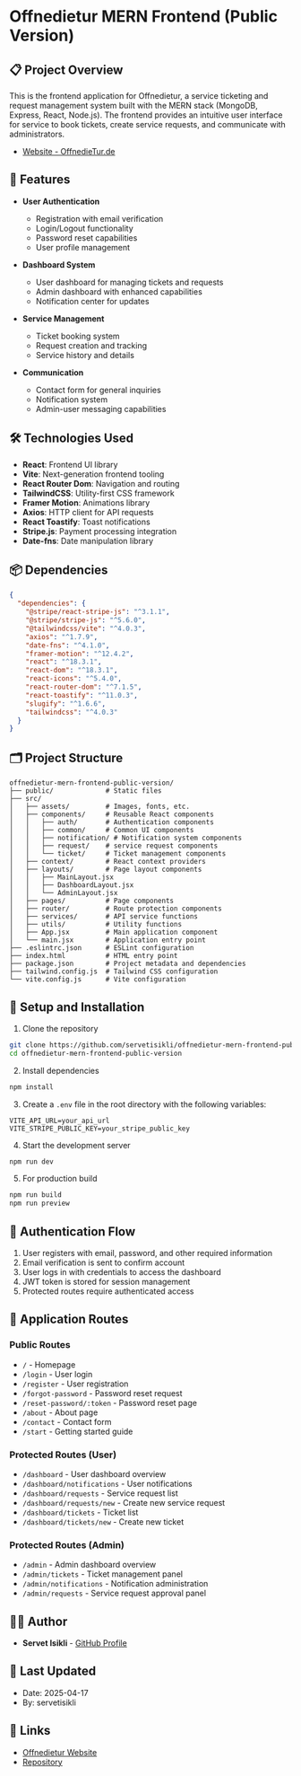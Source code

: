 # Offnedietur MERN Frontend (Public Version)

## 📋 Project Overview

This is the frontend application for Offnedietur, a service ticketing and request management system built with the MERN stack (MongoDB, Express, React, Node.js). The frontend provides an intuitive user interface for service to book tickets, create service requests, and communicate with administrators.

- [Website - OffnedieTur.de](https://offnedietur.de)

## 🚀 Features

- **User Authentication**
  - Registration with email verification
  - Login/Logout functionality
  - Password reset capabilities
  - User profile management

- **Dashboard System**
  - User dashboard for managing tickets and requests
  - Admin dashboard with enhanced capabilities
  - Notification center for updates

- **Service Management**
  - Ticket booking system
  - Request creation and tracking
  - Service history and details

- **Communication**
  - Contact form for general inquiries
  - Notification system
  - Admin-user messaging capabilities

## 🛠️ Technologies Used

- **React**: Frontend UI library
- **Vite**: Next-generation frontend tooling
- **React Router Dom**: Navigation and routing
- **TailwindCSS**: Utility-first CSS framework
- **Framer Motion**: Animations library
- **Axios**: HTTP client for API requests
- **React Toastify**: Toast notifications
- **Stripe.js**: Payment processing integration
- **Date-fns**: Date manipulation library

## 📦 Dependencies

```json
{
  "dependencies": {
    "@stripe/react-stripe-js": "^3.1.1",
    "@stripe/stripe-js": "^5.6.0",
    "@tailwindcss/vite": "^4.0.3",
    "axios": "^1.7.9",
    "date-fns": "^4.1.0",
    "framer-motion": "^12.4.2",
    "react": "^18.3.1",
    "react-dom": "^18.3.1",
    "react-icons": "^5.4.0",
    "react-router-dom": "^7.1.5",
    "react-toastify": "^11.0.3",
    "slugify": "^1.6.6",
    "tailwindcss": "^4.0.3"
  }
}
```

## 🗂️ Project Structure

```
offnedietur-mern-frontend-public-version/
├── public/             # Static files
├── src/
│   ├── assets/         # Images, fonts, etc.
│   ├── components/     # Reusable React components
│   │   ├── auth/       # Authentication components
│   │   ├── common/     # Common UI components
│   │   ├── notification/ # Notification system components
│   │   ├── request/    # service request components
│   │   └── ticket/     # Ticket management components
│   ├── context/        # React context providers
│   ├── layouts/        # Page layout components
│   │   ├── MainLayout.jsx
│   │   ├── DashboardLayout.jsx
│   │   └── AdminLayout.jsx
│   ├── pages/          # Page components
│   ├── router/         # Route protection components
│   ├── services/       # API service functions
│   ├── utils/          # Utility functions
│   ├── App.jsx         # Main application component
│   └── main.jsx        # Application entry point
├── .eslintrc.json      # ESLint configuration
├── index.html          # HTML entry point
├── package.json        # Project metadata and dependencies
├── tailwind.config.js  # Tailwind CSS configuration
└── vite.config.js      # Vite configuration
```

## 🔧 Setup and Installation

1. Clone the repository
```bash
git clone https://github.com/servetisikli/offnedietur-mern-frontend-public-version.git
cd offnedietur-mern-frontend-public-version
```

2. Install dependencies
```bash
npm install
```

3. Create a `.env` file in the root directory with the following variables:
```
VITE_API_URL=your_api_url
VITE_STRIPE_PUBLIC_KEY=your_stripe_public_key
```

4. Start the development server
```bash
npm run dev
```

5. For production build
```bash
npm run build
npm run preview
```

## 🔐 Authentication Flow

1. User registers with email, password, and other required information
2. Email verification is sent to confirm account
3. User logs in with credentials to access the dashboard
4. JWT token is stored for session management
5. Protected routes require authenticated access

## 📱 Application Routes

### Public Routes
- `/` - Homepage
- `/login` - User login
- `/register` - User registration
- `/forgot-password` - Password reset request
- `/reset-password/:token` - Password reset page
- `/about` - About page
- `/contact` - Contact form
- `/start` - Getting started guide

### Protected Routes (User)
- `/dashboard` - User dashboard overview
- `/dashboard/notifications` - User notifications
- `/dashboard/requests` - Service request list
- `/dashboard/requests/new` - Create new service request
- `/dashboard/tickets` - Ticket list
- `/dashboard/tickets/new` - Create new ticket

### Protected Routes (Admin)
- `/admin` - Admin dashboard overview
- `/admin/tickets` - Ticket management panel
- `/admin/notifications` - Notification administration
- `/admin/requests` - Service request approval panel

## 👨‍💻 Author

- **Servet Isikli** - [GitHub Profile](https://github.com/servetisikli)

## 📅 Last Updated

- Date: 2025-04-17
- By: servetisikli

## 🔗 Links

- [Offnedietur Website](https://offnedietur.de)
- [Repository](https://github.com/servetisikli/offnedietur-mern-frontend-public-version)
